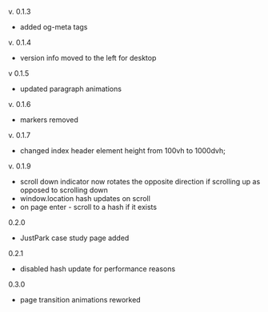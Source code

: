 v. 0.1.3

-   added og-meta tags

v. 0.1.4

-   version info moved to the left for desktop

v 0.1.5

-   updated paragraph animations

v. 0.1.6

-   markers removed

v. 0.1.7

-   changed index header element height from 100vh to 1000dvh;

v. 0.1.9

-   scroll down indicator now rotates the opposite direction if scrolling up as opposed to scrolling down
-   window.location hash updates on scroll
-   on page enter - scroll to a hash if it exists

0.2.0

-   JustPark case study page added

0.2.1

-   disabled hash update for performance reasons

0.3.0

-   page transition animations reworked
